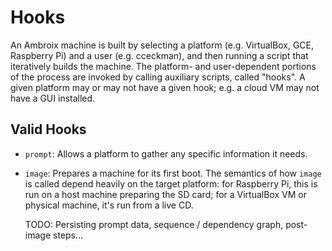# Hooks
An Ambroix machine is built by selecting a platform
(e.g. VirtualBox, GCE, Raspberry Pi) and a user (e.g. cceckman),
and then running a script that iteratively builds the machine.
The platform- and user-dependent portions of the process are
invoked by calling auxiliary scripts, called "hooks".
A given platform may or may not have a given hook; e.g. a cloud VM may
not have a GUI installed.

## Valid Hooks
- `prompt`: Allows a platform to gather any specific information
  it needs.
- `image`: Prepares a machine for its first boot.
  The semantics of how `image` is called depend heavily on
  the target platform: for Raspberry Pi, this is run on a
  host machine preparing the SD card; for a VirtualBox VM
  or physical machine, it's run from a live CD.

  TODO: Persisting prompt data, sequence / dependency graph,
  post-image steps...
